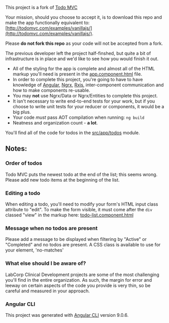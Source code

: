 

This project is a fork of [Todo MVC](http://todomvc.com/)

Your mission, should you choose to accept it, is to download this repo and make the app functionally equivalent to: [http://todomvc.com/examples/vanillajs/](http://todomvc.com/examples/vanillajs/).

Please **do not fork this repo** as your code will not be accepted from a fork.

The previous developer left the project half-finshed, but quite a bit of infrastructure is in place and we'd like to see how you would finish it out.

- All of the styling for the app is complete and almost all of the HTML markup you'll need is present in the [app.component.html](https://github.com/labcorp-clinical-development/coding-assessment/blob/master/src/app/app.component.html) file.
- In order to complete this project, you're going to have to have knowledge of [Angular](https://angular.io), [Ngrx](https://ngrx.io/), [Rxjs](https://rxjs-dev.firebaseapp.com/), inter-component communication and how to make components re-usable.
- You may **not** use Ngrx/Data or Ngrx/Entities to complete this project.
- It isn't necessary to write end-to-end tests for your work, but if you choose to write unit tests for your reducer or components, it would be a big plus.
- Your code *must* pass AOT compilation when running: `ng build`
- Neatness and organization count - **a lot**.

You'll find all of the code for todos in the [src/app/todos](https://github.com/labcorp-clinical-development/coding-assessment/tree/master/src/app/todos) module.

## Notes:

### Order of todos

Todo MVC puts the newest todo at the end of the list; this seems wrong. Please add new todo items at the beginning of the list.

### Editing a todo

When editing a todo, you'll need to modify your form's HTML input class attribute to "edit". To make the form visible, it must come after the `div` classed "view" in the markup here: [todo-list.component.html](https://github.com/labcorp-clinical-development/coding-assessment/blob/master/src/app/todos/components/todo-list/todo-list.component.html)

### Message when no todos are present

Please add a message to be displayed when filtering by "Active" or "Completed" and no todos are present. A CSS class is available to use for your element, 'no-matches'

### What else should I be aware of?

LabCorp Clinical Development projects are some of the most challenging you'll find in the entire organization. As such, the margin for error and leeway on certain aspects of the code you provide is very thin, so be careful and measured in your approach.

### Angular CLI

This project was generated with [Angular CLI](https://github.com/angular/angular-cli) version 9.0.6.
